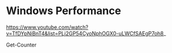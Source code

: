 # Windows Performance

https://www.youtube.com/watch?v=TfDYpNiBnT4&list=PLj2GP54CyoNphOGX0-uLWCfSAEgP7oh8_



Get-Counter